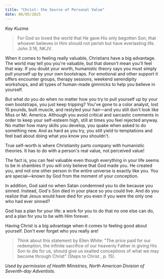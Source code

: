 ```yaml
---
title: "Christ: the Source of Personal Value"
date: 06/05/2025
---
```


_Kay Kuzma_

> <p></p>
> For God so loved the world that He gave His only begotten Son, that whoever believes in Him should not perish but have everlasting life. John 3:16, NKJV.

When it comes to feeling really valuable, Christians have a big advantage. The world may tell you you're valuable, but that doesn't mean you'll feel that way. If you doubt your worth, humanistic theory says you must simply pull yourself up by your own bootstraps. For emotional and other support it offers encounter groups, therapy sessions, weekend serendipity workshops, and all types of human-made gimmicks to help you believe in yourself.

But what do you do when no matter how you try to pull yourself up by your own bootstraps, you just keep tripping? You've gone to a color analyst, lost 15 pounds, built muscle, and restyled your hair—and you still don't look like Miss or Mr. America. Although you avoid critical and sarcastic comments in order to keep your self-esteem high, still at times you feel rejected anyway. No matter how many skills you develop, you quake when asked to do something new. And as hard as you try, you still yield to temptations and feel bad about doing what you know you shouldn't.

True self-worth is where Christianity parts company with humanistic theories. It has to do with a person's real value, not perceived value!

The fact is, you can feel valuable even though everything in your life seems to be in shambles if you will only believe that God made you. He created you, and not one other person in the entire universe is exactly like you. You are special—known by God from the moment of your conception.

In addition, God said no when Satan condemned you to die because you sinned. Instead, God's Son died in your place so you could live. And do you realize that Jesus would have died for you even if you were the only one who had ever sinned?

God has a plan for your life: a work for you to do that no one else can do, and a plan for you to be with Him forever.

Having Christ is a big advantage when it comes to feeling good about yourself. Don't ever forget who you really are!

> <callout></callout>
> Think about this statement by Ellen White: "The price paid for our redemption, the infinite sacrifice of our heavenly Father in giving His Son to die for us, should give us exalted conceptions of what we may become through Christ" (Steps to Christ , p. 15).

_Used by permission of Health Ministries, North American Division of Seventh-day Adventists._